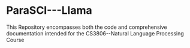 # ParaSCI---Llama
This  Repository encompasses both the code and comprehensive documentation intended for the CS3806--Natural Language Processing Course
